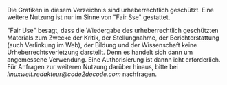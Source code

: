 Die Grafiken in diesem Verzeichnis sind urheberrechtlich geschützt. Eine weitere Nutzung ist nur im Sinne von "Fair Sse" gestattet.

"Fair Use" besagt, dass die Wiedergabe des urheberrechtlich geschützten Materials zum Zwecke der Kritik, der Stellungnahme, der Berichterstattung (auch Verlinkung im Web), der Bildung und der Wissenschaft keine Urheberrechtsverletzung darstellt. Denn es handelt sich dann um angemessene Verwendung. Eine Authorisierung ist dannn icht erforderlich. Für Anfragen zur weiteren Nutzung darüber hinaus, bitte bei _linuxwelt.redakteur@code2decode.com_ nachfragen.
